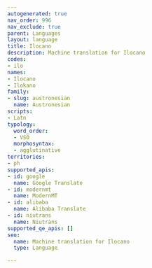 ```yaml
---
autogenerated: true
nav_order: 996
nav_exclude: true
parent: Languages
layout: language
title: Ilocano
description: Machine translation for Ilocano
codes:
- ilo
names:
- Ilocano
- Ilokano
family:
- slug: austronesian
  name: Austronesian
scripts:
- Latn
typology:
  word_order:
  - VSO
  morphosyntax:
  - agglutinative
territories:
- ph
supported_apis:
- id: google
  name: Google Translate
- id: modernmt
  name: ModernMT
- id: alibaba
  name: Alibaba Translate
- id: niutrans
  name: Niutrans
supported_qe_apis: []
seo:
  name: Machine translation for Ilocano
  type: Language

---
```


